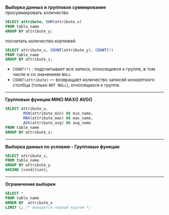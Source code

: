 **Выборка данных и групповое суммирование**  
просуммировать количество  
``` SQL
SELECT attribute, SUM(attribute_x)
FROM table_name
GROUP BY attribute_y;
```
посчитать количество кортежей
``` SQL
SELECT attribute_x, COUNT(attribute_y), COUNT(*)
FROM table_name
GROUP BY attribute_z;
```
- `COUNT(*)` : подсчитывает  все записи, относящиеся к группе, в том числе и со значением `NULL`
- `COUNT(attribute)` — возвращает количество записей конкретного столбца (только `NOT NULL`), относящихся к группе.
___
**Групповые функции MIN() MAX() AVG()**
``` SQL
SELECT attribute_x, 
        MIN(attribute_min) AS min_name,
        MAX(attribute_max) AS max_name,
        AVG(attribute_avg) AS avg_name
FROM table_name
GROUP BY attribute_z;
```
___
**Выборка данных по условию - Групповые функции**
``` SQL
SELECT attribute_x,
FROM table_name
GROUP BY attribute_y
HAVING [condition]; 
```
___
**Ограничение выборки**
``` SQL
SELECT *
FROM table_name
ORDER BY  attribute_x
LIMIT 1; /* выведется первый кортеж */
```